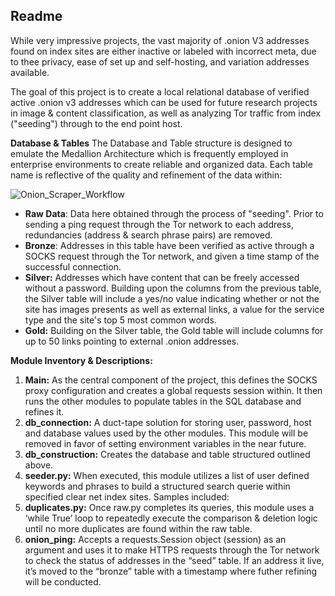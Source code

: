 ## Readme
While very impressive projects, the vast majority of .onion V3 addresses found on index sites are either inactive or labeled with incorrect meta, due to thee privacy, ease of set up and self-hosting, and variation addresses available. 

The goal of this project is to create a local relational database of verified active .onion v3 addresses which can be used for future research projects in image & content classification, as well as analyzing Tor traffic from index ("seeding") through to the end point host. 



**Database & Tables**
The Database and Table structure is designed to emulate the Medallion Architecture which is frequently employed in enterprise environments to create reliable and organized data. Each table name is reflective of the quality and refinement of the data within:

![Onion_Scraper_Workflow](https://github.com/TylerG01/onion_scraper/assets/133159382/0576fc09-1b24-48ee-90d8-31a0f176bb70)

- **Raw Data**: Data here obtained through the process of "seeding". Prior to sending a ping request through the Tor network to each address, redundancies (address & search phrase pairs) are removed.
- **Bronze**: Addresses in this table have been verified as active through a SOCKS request through the Tor network, and given a time stamp of the successful connection. 
- **Silver:** Addresses which have content that can be freely accessed without a password. Building upon the columns from the previous table, the Silver table will include a yes/no value indicating whether or not the site has images presents as well as external links, a value for the service type and the site's top 5 most common words.
- **Gold:** Building on the Silver table, the Gold table will include columns for up to 50 links pointing to external .onion addresses. 

**Module Inventory & Descriptions:** 
1. **Main:** As the central component of the project, this defines the SOCKS proxy configuration and creates a global requests session within. It then runs the other modules to populate tables in the SQL database and refines it. 
2. **db_connection:** A duct-tape solution for storing user, password, host and database values used by the other modules. This module will be removed in favor of setting environment variables in the near future. 
3. **db_construction:** Creates the database and table structured outlined above.
4. **seeder.py:** When executed, this module utilizes a list of user defined keywords and phrases to build a structured search querie within specified clear net index sites. Samples included: 
5. **duplicates.py:** Once raw.py completes its queries, this module uses a ‘while True’ loop to repeatedly execute the comparison & deletion logic until no more duplicates are found within the raw table. 
6. **onion_ping:** Accepts a requests.Session object (session) as an argument and uses it to make HTTPS requests through the Tor network to check the status of addresses in the “seed” table. If an address it live, it’s moved to the “bronze” table with a timestamp where futher refining will be conducted. 
